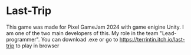 # Last-Trip
This game was made for Pixel GameJam 2024 with game enigine Unity. I am one of the two main developers of this. My role in the team "Lead-programmer".
You can download .exe or go to https://terrintin.itch.io/last-trip to play in browser
